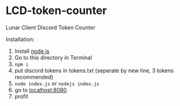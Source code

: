 # LCD-token-counter
 Lunar Client Discord Token Counter

Installation:
1. Install [node.js](https://node.js.org)
2. Go to this directory in Terminal
3. `npm i`
4. put discord tokens in tokens.txt (seperate by new line, 3 tokens recommended)
4. `node index.js` or `nodejs index.js`
5. go to [localhost:8080](http://[::1]:8080)
6. profit
